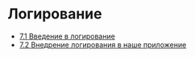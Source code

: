 # Логирование

- [7.1 Введение в логирование](./7.1%20Introduction%20to%20Logging)
- [7.2 Внедрение логирования в наше приложение](./7.2%20Applying%20logging%20in%20our%20application)
